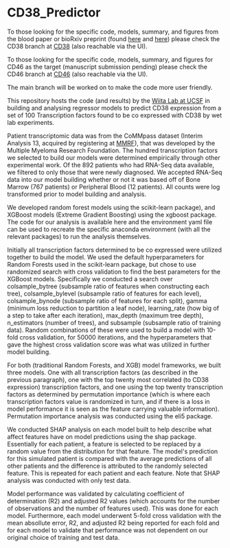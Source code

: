 # CD38_Predictor

To those looking for the specific code, models, summary, and figures from the blood paper or bioRxiv preprint (found [here](https://www.sciencedirect.com/science/article/abs/pii/S0006497121045936) and [here](https://www.biorxiv.org/content/10.1101/2021.08.04.455165v1.full.pdf)) please check the CD38 branch at [CD38](https://github.com/vsarin92/CD38_Predictor/tree/CD38) (also reachable via the UI).

To those looking for the specific code, models, summary, and figures for CD46 as the target (manuscript submission pending) please check the CD46 branch at [CD46](https://github.com/vsarin92/CD38_Predictor/tree/CD46) (also reachable via the UI).

The main branch will be worked on to make the code more user friendly.

This repository hosts the code (and results) by the [Wiita Lab at UCSF](https://wiitalab.ucsf.edu/) in building and analysing regressor models to predict CD38 expression from a set of 100 Transcription factors found to be co expressed with CD38 by wet lab experiments.

Patient transcriptomic data was from the CoMMpass dataset (Interim Analysis 13, acquired by registering at [MMRF](https://research.themmrf.org/)), that was developed by the Multiple Myeloma Research Foundation. The hundred transcription factors we selected to build our models were determined empirically through other experimental work. Of the 892 patients who had RNA-Seq data available, we filtered to only those that were newly diagnosed. We accepted RNA-Seq data into our model building whether or not it was based off of Bone Marrow (767 patients) or Peripheral Blood (12 patients). All counts were log transformed prior to model building and analysis.

We developed random forest models using the scikit-learn package), and XGBoost models (Extreme Gradient Boosting) using the xgboost package. The code for our analysis is available here and the environment yaml file can be used to recreate the specific anaconda environment (with all the relevant packages) to run the analysis themselves. 

Initially all transcription factors determined to be co expressed were utilized together to build the model.  We used the default hyperparameters for Random Forests used in the scikit-learn package, but chose to use randomized search with cross validation to find the best parameters for the XGBoost models. Specifically we conducted a search over colsample_bytree (subsample ratio of features when constructing each tree), colsample_bylevel (subsample ratio of features for each level), colsample_bynode (subsample ratio of features for each split), gamma (minimum loss reduction to partition a leaf node), learning_rate (how big of a step to take after each iteration), max_depth (maximum tree depth), n_estimators (number of trees), and subsample (subsample ratio of training data). Random combinations of these were used to build a model with 10-fold cross validation, for 50000 iterations, and the hyperparameters that gave the highest cross validation score was what was utilized in further model building.

For both (traditional Random Forests, and XGB) model frameworks, we built three models. One with all transcription factors (as described in the previous paragraph), one with the top twenty most correlated (to CD38 expression) transcription factors, and one using the top twenty transcription factors as determined by permutation importance (which is where each transcription factors value is randomized in turn, and if there is a loss in model performance it is seen as the feature carrying valuable information). Permutation importance analysis was conducted using the eli5 package.

We conducted SHAP analysis on each model built to help describe what affect features have on model predictions using the shap package. Essentially for each patient, a feature is selected to be replaced by a random value from the distribution for that feature. The model's prediction for this simulated patient is compared with the average predictions of all other patients and the difference is attributed to the randomly selected feature. This is repeated for each patient and each feature. Note that SHAP analysis was conducted with only test data.

Model performance was validated by calculating coefficient of determination (R2) and adjusted R2 values (which accounts for the number of observations and the number of features used). This was done for each model. Furthermore, each model underwent 5-fold cross validation with the mean absollute error, R2, and adjusted R2 being reported for each fold and for each model to validate that performance was not dependent on our original choice of training and test data.
